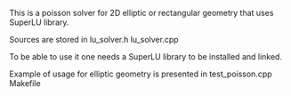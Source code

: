 This is a poisson solver for 2D elliptic or rectangular geometry that uses SuperLU library.

Sources are stored in
lu_solver.h
lu_solver.cpp

To be able to use it one needs a SuperLU library to be installed and linked.

Example of usage for elliptic geometry is presented in
test_poisson.cpp
Makefile


